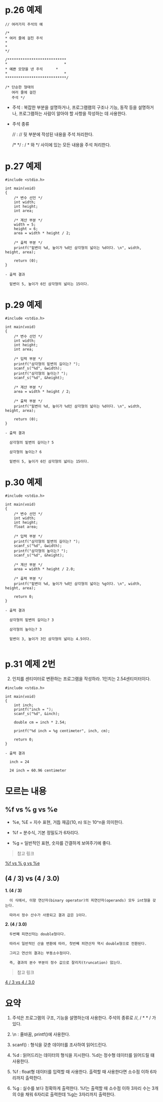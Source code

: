# p.26 예제

```
// 여러가지 주석의 예

/*
* 여러 줄에 걸친 주석
* 
* 
*/

/***************************
*                          *
* 예쁜 모양을 낸 주석      *
*                          *
****************************/

/* 단순한 형태의
   여러 줄에 걸친
   주석 */
```

- 주석 : 복잡한 부분을 설명하거나, 프로그램램의 구조나 기능, 동작 등을 설명하거나, 프로그램하는 사람이 알아야 할 사항을 작성하는 데 사용한다. 

- 주석 종류 

  // : // 뒷 부분에 작성된 내용을 주석 처리한다.

  /* */ : / * 와 */ 사이에 있는 모든 내용을 주석 처리한다. 


# p.27 예제

```
#include <stdio.h>

int main(void)
{
	/* 변수 선언 */
	int width;
	int height;
	int area;

	/* 계산 부분 */
	width = 5;
	height = 6;
	area = width * height / 2;

	/* 출력 부분 */
	printf("밑변이 %d, 높이가 %d인 삼각형의 넓이는 %d이다. \n", width, height, area);

	return (0);
}
```

```
- 출력 결과

  밑변이 5, 높이가 6인 삼각형의 넓이는 15이다.
```


# p.29 예제

```
#include <stdio.h>

int main(void)
{
	/* 변수 선언 */
	int width;
	int height;
	int area;

	/* 입력 부분 */
	printf("삼각형의 밑변의 길이는? ");
	scanf_s("%d", &width);
	printf("삼각형의 높이는? ");
	scanf_s("%d", &height);

	/* 계산 부분 */
	area = width * height / 2;

	/* 출력 부분 */
	printf("밑변이 %d, 높이가 %d인 삼각형의 넓이는 %d이다. \n", width, height, area);

	return (0);
} 
```

```
- 출력 결과

  삼각형의 밑변의 길이는? 5

  삼각형의 높이는? 6

  밑변이 5, 높이가 6인 삼각형의 넓이는 15이다.
```


# p.30 예제

```
#include <stdio.h>

int main(void)
{
	/* 변수 선언 */
	int width;
	int height;
	float area;

	/* 입력 부분 */
	printf("삼각형의 밑변의 길이는? ");
	scanf_s("%d", &width);
	printf("삼각형의 높이는? ");
	scanf_s("%d", &height);

	/* 계산 부분 */
	area = width * height / 2.0;

	/* 출력 부분 */
	printf("밑변이 %d, 높이가 %d인 삼각형의 넓이는 %g이다. \n", width, height, area);

	return 0;
}
```

```
- 출력 결과

  삼각형의 밑변의 길이는? 3

  삼각형의 높이는? 3

  밑변이 3, 높이가 3인 삼각형의 넓이는 4.5이다.
  
```



# p.31 예제 2번

  2. 인치를 센티미터로 변환하는 프로그램을 작성하라. 1인치는 2.54센티미터이다. 

```
#include <stdio.h>

int main(void)
{
	int inch;
	printf("inch = ");
	scanf_s("%d", &inch);
	
	double cm = inch * 2.54;

	printf("%d inch = %g centimeter", inch, cm);

	return 0;
} 
```

```
- 출력 결과

  inch = 24

  24 inch = 60.96 centimeter
```


# 모르는 내용

## %f vs % g vs %e

- %e, %E = 지수 표현, 거듭 재곱(10, n) 또는 10^n을 의미한다.

- %f = 분수식, 기본 정밀도가 6자리다.

- %g = 일반적인 표현, 숫자를 간결하게 보여주기에 좋다.


> 참고 링크

  [%f vs % g vs %e](https://stackoverflow.com/questions/5913102/what-is-the-difference-between-g-and-f-in-c)


## (4 / 3) vs (4 / 3.0)

   **1. (4 / 3)**

      이 식에서, 이항 연산자(binary operator)의 피연산자(operands) 모두 int형을 갖는다.

      따라서 정수 산수가 사용되고 결과 값은 1이다.


   **2. (4 / 3.0)**

      두번째 피연산자는 double형이다.

      따라서 일반적인 산술 변환에 따라, 첫번째 피연산자 역시 double형으로 전환된다.

      그리고 연산의 결과는 부동소수점이다.

      즉, 결과의 분수 부분이 정수 값으로 잘리지(truncation) 않는다. 

> 참고 링크

[4 / 3 vs 4 / 3.0](https://stackoverflow.com/questions/69751201/what-is-the-difference-between-4-3-and-4-3-0)


# 요약

  1. 주석은 프로그램의 구조, 기능을 설명하는데 사용한다. 주석의 종류로  //, / * * / 가 있다.

  2. \n : 줄바꿈, printf()에 사용한다.

  3. scanf() : 형식을 갖춘 데이터를 조사하여 읽어드린다.

  4. %d : 읽어드리는 데이터의 형식을 지시한다. %d는 정수형 데이터를 읽어드릴 떄 사용한다.

  5. %f : float형 데이터를 입력할 때 사용한다.
          출력할 때 사용한다면 소수점 이하 6자리까지 출력한다. 

  8. %g : 실수를 보다 정확하게 출력한다.
          %f는 출력할 때 소수점 이하 3자리 수는 3개의 0을 채워 6자리로 출력한데 %g는 3자리까지 출력한다.



  
